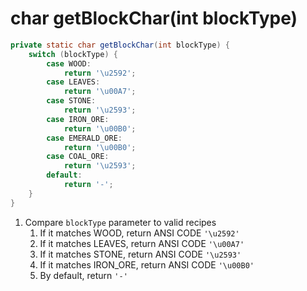 # char getBlockChar(int blockType)

```java
private static char getBlockChar(int blockType) {
    switch (blockType) {
        case WOOD:
            return '\u2592';
        case LEAVES:
            return '\u00A7';
        case STONE:
            return '\u2593';
        case IRON_ORE:
            return '\u00B0';
        case EMERALD_ORE:
            return '\u00B0';
        case COAL_ORE:
            return '\u2593';
        default:
            return '-';
    }
}
```

1. Compare `blockType` parameter to valid recipes
   1. If it matches WOOD, return ANSI CODE `'\u2592'`
   2. If it matches LEAVES, return ANSI CODE `'\u00A7'`
   3. If it matches STONE, return ANSI CODE `'\u2593'`
   4. If it matches IRON_ORE, return ANSI CODE `'\u00B0'`
   5. By default, return `'-'`
